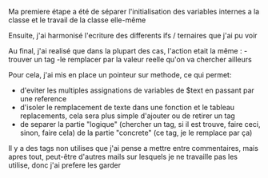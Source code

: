 Ma premiere étape a été de séparer l'initialisation des variables internes a la classe et le travail de la classe elle-même

Ensuite, j'ai harmonisé l'ecriture des differents ifs / ternaires que j'ai pu voir

Au final, j'ai realisé que dans la plupart des cas, l'action etait la même :
 -trouver un tag
 -le remplacer par la valeur reelle qu'on va chercher ailleurs

Pour cela, j'ai mis en place un pointeur sur methode, ce qui permet:
- d'eviter les multiples assignations de variables de $text en passant par une reference
- d'isoler le remplacement de texte dans une fonction et le tableau replacements, cela sera plus simple d'ajouter ou de retirer un tag
- de separer la partie "logique" (chercher un tag, si il est trouve, faire ceci, sinon, faire cela) de la partie "concrete" (ce tag, je le remplace par ça)

Il y a des tags non utilises que j'ai pense a mettre entre commentaires, mais apres tout, peut-être d'autres mails sur lesquels je ne travaille pas les utilise, donc j'ai prefere les garder

